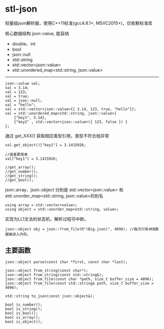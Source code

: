 # stl-json

轻量级json解析器，使用C++11标准(gcc4.8.1+, MSVC2015+)，仅依赖标准库

核心数据结构 json::value, 能容纳

- double、int
- bool
- json::null
- std::string
- std::vector\<json::value>
- std::unordered_map<std::string, json::value>  

---
    json::value val;
    val = 3.14;
    val = 123;
    val = true;
    val = json::null;
    val = "hello";
    val = std::vector<json::value>{{ 3.14, 123, true, "hello"}};
    val = std::unordered_map<std::string, json::value>{
        {"key1", 3.14},
        {"key2" , std::vector<json::value>({ 123, false }) }
    };

通过 get_XXX() 获取相应类型引用，类型不符合抛异常

    val.get_object()["key1"] = 3.1415926;

    //或者更简单
    val["key1"] = 3.1415926; 
    
    //get_array();
    //get_number();
    //get_string();
    //get_bool();

json::array、json::object 分别是 std::vector\<json::value> 和 std::unorder_map\<std::string, json::value>的别名

    using array = std::vector<value>;
    using object = std::unorder_map<std::string, value>;

实现为LL1文法的状态机，解析过程可中断。

    json::object obj = json::from_file(R"(Big.json)", 4096); //每次只有4KB数据被读入内存。 

主要函数
-

    json::object parse(const char *first, const char *last);

    json::object from_string(const char*);
    json::object from_string(const std::string&);
    json::object from_file(const char *path, size_t buffer_size = 4096);
    json::object from_file(const std::string& path, size_t buffer_size = 4096);

    std::string to_json(const json::object&);

    bool is_number();
    bool is_string();
    bool is_bool();
    bool is_array();
    bool is_object();
